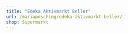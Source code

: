 ```yaml
---
title: "Edeka Aktivmarkt Beller"
url: /mariaposching/edeka-aktivmarkt-beller/
shop: Supermarkt
---
```

